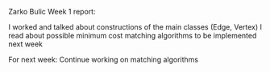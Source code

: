 Zarko Bulic Week 1 report:

I worked and talked about constructions of the main classes (Edge, Vertex)
I read about possible minimum cost matching algorithms to be implemented next week

For next week:
Continue working on matching algorithms
